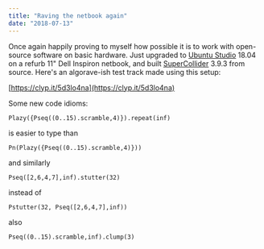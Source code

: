 ```yaml
---
title: "Raving the netbook again"
date: "2018-07-13"
---
```


Once again happily proving to myself how possible it is to work with open-source software on basic hardware. Just upgraded to [Ubuntu Studio](https://ubuntustudio.org/) 18.04 on a refurb 11" Dell Inspiron netbook, and built [SuperCollider](https://supercollider.github.io/) 3.9.3 from source. Here's an algorave-ish test track made using this setup:

[https://clyp.it/5d3lo4na](https://clyp.it/5d3lo4na)

Some new code idioms:

```
Plazy({Pseq((0..15).scramble,4)}).repeat(inf)
```

is easier to type than

```
Pn(Plazy({Pseq((0..15).scramble,4)}))
```

and similarly

```
Pseq([2,6,4,7],inf).stutter(32)
```

instead of

```
Pstutter(32, Pseq([2,6,4,7],inf))
```

also

```
Pseq((0..15).scramble,inf).clump(3)
```
